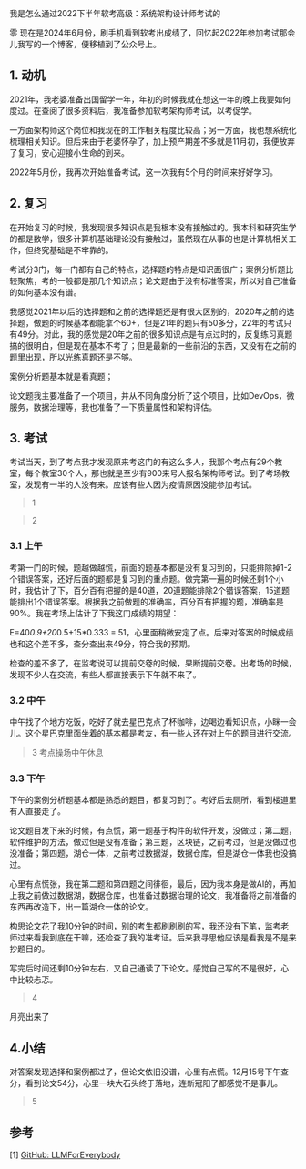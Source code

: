我是怎么通过2022下半年软考高级：系统架构设计师考试的

零
现在是2024年6月份，刷手机看到软考出成绩了，回忆起2022年参加考试那会儿我写的一个博客，便移植到了公众号上。



## 1. 动机
2021年，我老婆准备出国留学一年，年初的时候我就在想这一年的晚上我要如何度过。在查阅了很多资料后，我准备参加软考架构师考试，以考促学。

一方面架构师这个岗位和我现在的工作相关程度比较高；另一方面，我也想系统化梳理相关知识。但后来由于老婆怀孕了，加上预产期差不多就是11月初，我便放弃了复习，安心迎接小生命的到来。

2022年5月份，我再次开始准备考试，这一次我有5个月的时间来好好学习。


## 2. 复习
在开始复习的时候，我发现很多知识点是我根本没有接触过的。我本科和研究生学的都是数学，很多计算机基础理论没有接触过，虽然现在从事的也是计算机相关工作，但终究基础是不牢靠的。

考试分3门，每一门都有自己的特点，选择题的特点是知识面很广；案例分析题比较聚焦，考的一般都是那几个知识点；论文题由于没有标准答案，所以对自己准备的如何基本没有谱。

我感觉2021年以后的选择题和之前的选择题还是有很大区别的，2020年之前的选择题，做题的时候基本都能拿个60+，但是21年的题只有50多分，22年的考试只有49分。对此，我的感觉是20年之前的很多知识点是有点过时的，反复练习真题搞的很明白，但是现在基本不考了；但是最新的一些前沿的东西，又没有在之前的题里出现，所以光练真题还是不够。

案例分析题基本就是看真题；

论文题我主要准备了一个项目，并从不同角度分析了这个项目，比如DevOps，微服务，数据治理等，我也准备了一下质量属性和架构评估。

## 3. 考试

考试当天，到了考点我才发现原来考这门的有这么多人，我那个考点有29个教室，每个教室30个人，那也就是至少有900来号人报名架构师考试。到了考场教室，发现有一半的人没有来。应该有些人因为疫情原因没能参加考试。

> 1 

> 2

### 3.1 上午
考第一门的时候，题越做越慌，前面的题基本都是没有复习到的，只能排除掉1-2个错误答案，还好后面的题都是复习到的重点题。做完第一遍的时候还剩1个小时，我估计了下，百分百有把握的是40道，20道题能排除2个错误答案，15道题能排出1个错误答案。根据我之前做题的准确率，百分百有把握的题，准确率是90%。我在考场上估计了下我这门成绩的期望：

E=40*0.9+20*0.5+15*0.333 = 51，心里面稍微安定了点。后来对答案的时候成绩也和这个差不多，查分查出来49分，符合我的预期。

检查的差不多了，在监考说可以提前交卷的时候，果断提前交卷。出考场的时候，发现不少人在交流，有些人都直接表示下午就不来了。

### 3.2 中午
中午找了个地方吃饭，吃好了就去星巴克点了杯咖啡，边喝边看知识点，小眯一会儿。这个星巴克里面坐着的基本都是考友，有一些人还在对上午的题目进行交流。

>3
考点操场中午休息

### 3.3 下午
下午的案例分析题基本都是熟悉的题目，都复习到了。考好后去厕所，看到楼道里有人直接走了。

论文题目发下来的时候，有点慌，第一题基于构件的软件开发，没做过；第二题，软件维护的方法，做过但是没有准备；第三题，区块链，之前考过，但是没做过也没准备；第四题，湖仓一体，之前考过数据湖，数据仓库，但是湖仓一体我也没搞过。

心里有点慌张，我在第二题和第四题之间徘徊，最后，因为我本身是做AI的，再加上我之前做过数据湖，数据仓库，也准备过数据治理的论文，我准备将之前准备的东西再改造下，出一篇湖仓一体的论文。

构思论文花了我10分钟的时间，别的考生都刷刷刷的写，我还没有下笔，监考老师过来看我到底在干嘛，还检查了我的准考证。后来我寻思他应该是看我是不是来抄题目的。

写完后时间还剩10分钟左右，又自己通读了下论文。感觉自己写的不是很好，心中比较忐忑。

> 4

月亮出来了

## 4.小结

对答案发现选择和案例都过了，但论文依旧没谱，心里有点慌。12月15号下午查分，看到论文54分，心里一块大石头终于落地，连新冠阳了都感觉不是事儿。
>5

## 参考

<div id="refer-anchor-1"></div>

[1] [GitHub: LLMForEverybody](https://github.com/luhengshiwo/LLMForEverybody)



